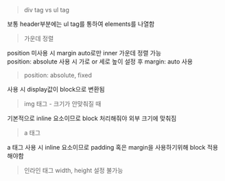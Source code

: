 >div tag vs ul tag 

보통 header부분에는 ul tag를 통하여 elements를 나열함

>가운데 정렬

position 미사용 시 margin auto로만 inner 가운데 정렬 가능  
position: absolute 사용 시 가로 or 세로 높이 설정 후 margin: auto 사용

>position: absolute, fixed

사용 시 display값이 block으로 변환됨

>img 태그 - 크기가 안맞춰질 때

기본적으로 inline 요소이므로 block 처리해줘야 외부 크기에 맞춰짐

>a 태그

a 태그 사용 시 inline 요소이므로 padding 혹은 margin을 사용하기위해
block 적용해야함

>인라인 태그
width, height 설정 불가능